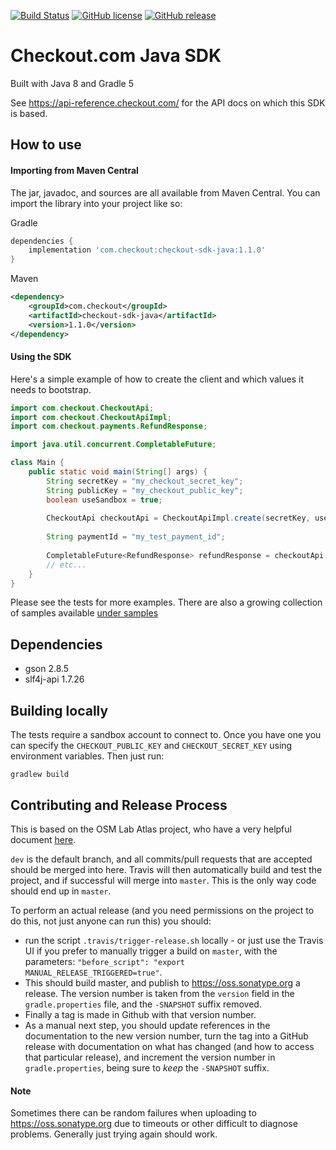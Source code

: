 [![Build Status](https://travis-ci.com/checkout/checkout-sdk-java.svg?branch=master)](https://travis-ci.com/checkout/checkout-sdk-java) [![GitHub license](https://img.shields.io/github/license/checkout/checkout-sdk-java.svg)](https://github.com/checkout/checkout-sdk-java/blob/master/LICENSE) [![GitHub release](https://img.shields.io/github/release/checkout/checkout-sdk-java.svg)](https://GitHub.com/checkout/checkout-sdk-java/releases/)

# Checkout.com Java SDK
Built with Java 8 and Gradle 5

See https://api-reference.checkout.com/ for the API docs on which this SDK is based.

## How to use

#### Importing from Maven Central
The jar, javadoc, and sources are all available from Maven Central. You can import the library into your project like so:

Gradle
```groovy
dependencies {
    implementation 'com.checkout:checkout-sdk-java:1.1.0'
}
```
Maven
```xml
<dependency>
    <groupId>com.checkout</groupId>
    <artifactId>checkout-sdk-java</artifactId>
    <version>1.1.0</version>
</dependency>
```

#### Using the SDK
Here's a simple example of how to create the client and which values it needs to bootstrap.
```java
import com.checkout.CheckoutApi;
import com.checkout.CheckoutApiImpl;
import com.checkout.payments.RefundResponse;

import java.util.concurrent.CompletableFuture;

class Main {
    public static void main(String[] args) {
        String secretKey = "my_checkout_secret_key";
        String publicKey = "my_checkout_public_key";
        boolean useSandbox = true;
        
        CheckoutApi checkoutApi = CheckoutApiImpl.create(secretKey, useSandbox, publicKey);
        
        String paymentId = "my_test_payment_id";
        
        CompletableFuture<RefundResponse> refundResponse = checkoutApi.paymentsClient().refundAsync(paymentId);
        // etc...
    }
}
```

Please see the tests for more examples. There are also a growing collection of samples available [under samples](/samples)

## Dependencies
 - gson 2.8.5
 - slf4j-api 1.7.26

## Building locally
The tests require a sandbox account to connect to. Once you have one you can specify the `CHECKOUT_PUBLIC_KEY` and `CHECKOUT_SECRET_KEY` using environment variables.
Then just run:
```
gradlew build
```

## Contributing and Release Process
This is based on the OSM Lab Atlas project, who have a very helpful document [here](https://github.com/osmlab/atlas/wiki/Gradle,-Travis-CI-and-Maven-Central).

`dev` is the default branch, and all commits/pull requests that are accepted should be merged into here. Travis will then automatically build and test the project, and if successful will merge into `master`. This is the only way code should end up in `master`.

To perform an actual release (and you need permissions on the project to do this, not just anyone can run this) you should:
- run the script `.travis/trigger-release.sh` locally - or just use the Travis UI if you prefer to manually trigger a build on `master`, with the parameters: `"before_script": "export MANUAL_RELEASE_TRIGGERED=true"`.
- This should build master, and publish to https://oss.sonatype.org a release. The version number is taken from the `version` field in the `gradle.properties` file, and the `-SNAPSHOT` suffix removed. 
- Finally a tag is made in Github with that version number. 
- As a manual next step, you should update references in the documentation to the new version number, turn the tag into a GitHub release with documentation on what has changed (and how to access that particular release), and increment the version number in `gradle.properties`, being sure to *keep* the `-SNAPSHOT` suffix.

#### Note
Sometimes there can be random failures when uploading to https://oss.sonatype.org due to timeouts or other difficult to diagnose problems. Generally just trying again should work.
